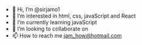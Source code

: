 - 👋 Hi, I’m @sirjamo1
- 👀 I’m interested in html, css, javaScript and React
- 🌱 I’m currently learning javaScript
- 💞️ I’m looking to collaborate on 
- 📫 How to reach me jam_how@hotmail.com

<!---
sirjamo1/sirjamo1 is a ✨ special ✨ repository because its `README.md` (this file) appears on your GitHub profile.
You can click the Preview link to take a look at your changes.
--->
